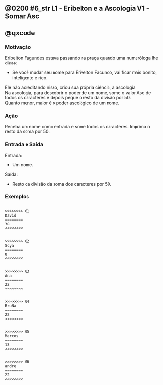 ## @0200 #6_str L1 - Eribelton e a Ascologia V1 - Somar Asc
## @qxcode

### Motivação

Eribelton Fagundes estava passando na praça quando uma numeróloga lhe disse:  
- Se você mudar seu nome para Erivelton Facundo, vai ficar mais bonito, inteligente e rico.

Ele não acreditando nisso, criou sua própria ciência, a ascologia.  
Na ascologia, para descobrir o poder de um nome, some o valor Asc de todos os caracteres e depois peque o resto da divisão por 50.  
Quanto menor, maior é o poder ascológico de um nome.  

### Ação

Receba um nome como entrada e some todos os caracteres. Imprima o resto da soma por 50.  

### Entrada e Saída

Entrada:

*   Um nome.  

Saída:

*   Resto da divisão da soma dos caracteres por 50.  

### Exemplos

```

>>>>>>>> 01
David
========
38
<<<<<<<<  


>>>>>>>> 02
Scya
========
0
<<<<<<<<


>>>>>>>> 03
Ana
========
22
<<<<<<<< 


>>>>>>>> 04
BruNa
========
22
<<<<<<<<


>>>>>>>> 05
Marcos
========
13
<<<<<<<<


>>>>>>>> 06
andre
========
22
<<<<<<<<


```

<!-- 
>>>>>>>> 07
Ana
========
22
<<<<<<<<


>>>>>>>> 08
David
========
38
<<<<<<<<


>>>>>>>> 09
Scya
========
0
<<<<<<<<


>>>>>>>> 10
CumpadreWashington
========
25
<<<<<<<<


>>>>>>>> 11
Fernando
========
13
<<<<<<<<

-->
